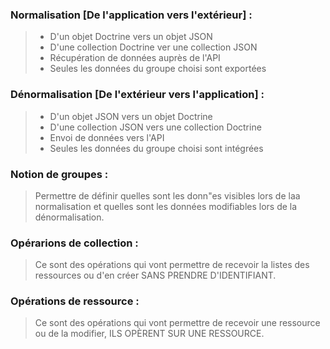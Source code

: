 ### Normalisation [De l'application vers l'extérieur] :
> - D'un objet Doctrine vers un objet JSON
> - D'une collection Doctrine ver une collection JSON
> - Récupération de données auprès de l'API
> - Seules les données du groupe choisi sont exportées

### Dénormalisation [De   l'extérieur vers l'application] :
> - D'un objet JSON vers un objet Doctrine
> - D'une collection JSON vers une collection Doctrine
> - Envoi de données vers l'API
> - Seules les données du groupe choisi sont intégrées


### Notion de groupes :
>Permettre de définir quelles sont les donn"es visibles lors de laa normalisation et quelles sont les données
modifiables lors de la dénormalisation.


### Opérarions de collection :
> Ce sont des opérations qui vont permettre de recevoir la listes des ressources ou d'en créer SANS PRENDRE D'IDENTIFIANT.

### Opérations de ressource :
> Ce sont des opérations qui vont permettre de recevoir une ressource ou de la modifier, ILS OPÈRENT SUR UNE RESSOURCE.